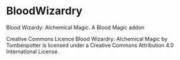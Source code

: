 BloodWizardry
=============

Blood Wizardy: Alchemical Magic. A Blood Magic addon

Creative Commons Licence
Blood Wizardry: Alchemical Magic by Tombenpotter is licensed under a Creative Commons Attribution 4.0 International License.
